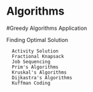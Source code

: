 # Algorithms

#Greedy Algorithms
Application

  Finding Optimal Solution
  
      Activity Solution
      Fractional Knapsack
      Job Sequencing
      Prim's Algorithms
      Kruskal's Algorithms
      Dijkastra's Algorithms
      Kuffman Coding
